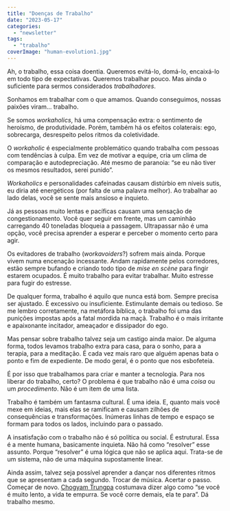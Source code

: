 ```yaml
---
title: "Doenças de Trabalho"
date: "2023-05-17"
categories: 
  - "newsletter"
tags: 
  - "trabalho"
coverImage: "human-evolution1.jpg"
---
```


Ah, o trabalho, essa coisa doentia. Queremos evitá-lo, domá-lo, encaixá-lo em todo tipo de expectativas. Queremos trabalhar pouco. Mas ainda o suficiente para sermos considerados _trabalhadores_.

Sonhamos em trabalhar com o que amamos. Quando conseguimos, nossas paixões viram… trabalho.

Se somos _workaholics_, há uma compensação extra: o sentimento de heroísmo, de produtividade. Porém, também há os efeitos colaterais: ego, sobrecarga, desrespeito pelos ritmos da coletividade.

O _workaholic_ é especialmente problemático quando trabalha com pessoas com tendências à culpa. Em vez de motivar a equipe, cria um clima de comparação e autodepreciação. Até mesmo de paranoia: “se eu não tiver os mesmos resultados, serei punido”.

_Workaholics_ e personalidades cafeinadas causam distúrbio em níveis sutis, eu diria até energéticos (por falta de uma palavra melhor). Ao trabalhar ao lado delas, você se sente mais ansioso e inquieto.

Já as pessoas muito lentas e pacíficas causam uma sensação de congestionamento. Você quer seguir em frente, mas um caminhão carregando 40 toneladas bloqueia a passagem. Ultrapassar não é uma opção, você precisa aprender a esperar e perceber o momento certo para agir.

Os evitadores de trabalho (_workavoiders_?) sofrem mais ainda. Porque vivem numa encenação incessante. Andam rapidamente pelos corredores, estão sempre bufando e criando todo tipo de _mise en scène_ para fingir estarem ocupados. É muito trabalho para evitar trabalhar. Muito estresse para fugir do estresse.

De qualquer forma, trabalho é aquilo que nunca está bom. Sempre precisa ser ajustado. É excessivo ou insuficiente. Estimulante demais ou tedioso. Se me lembro corretamente, na metáfora bíblica, o trabalho foi uma das punições impostas após a fatal mordida na maçã. Trabalho é o mais irritante e apaixonante incitador, ameaçador e dissipador do ego.

Mas pensar sobre trabalho talvez seja um castigo ainda maior. De alguma forma, todos levamos trabalho extra para casa, para o sonho, para a terapia, para a meditação. É cada vez mais raro que alguém apenas bata o ponto e fim de expediente. De modo geral, é o ponto que nos esbofeteia.

É por isso que trabalhamos para criar e manter a tecnologia. Para nos liberar do trabalho, certo? O problema é que trabalho não é uma _coisa_ ou um _procedimento_. Não é um item de uma lista.

Trabalho é também um fantasma cultural. É uma ideia. E, quanto mais você mexe em ideias, mais elas se ramificam e causam zilhões de consequências e transformações. Inúmeras linhas de tempo e espaço se formam para todos os lados, incluindo para o passado.

A insatisfação com o trabalho não é só política ou social. É estrutural. Essa é a mente humana, basicamente inquieta. Não há como “resolver” esse assunto. Porque “resolver” é uma lógica que não se aplica aqui. Trata-se de um sistema, não de uma máquina supostamente linear.

Ainda assim, talvez seja possível aprender a dançar nos diferentes ritmos que se apresentam a cada segundo. Trocar de música. Acertar o passo. Começar de novo. [Chogyam Trungpa](https://chogyamtrungpa.com/about/chogyam-trungpa-biography/) costumava dizer algo como “se você é muito lento, a vida te empurra. Se você corre demais, ela te para”. Dá trabalho mesmo.

